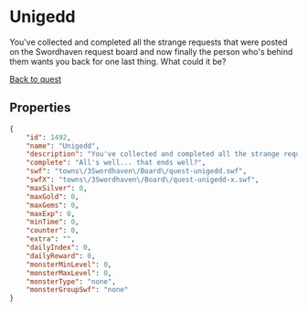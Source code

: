 # Unigedd

You've collected and completed all the strange requests that were posted on the Swordhaven request board and now finally the person who's behind them wants you back for one last thing. What could it be?

[Back to quest](../quests.md)

## Properties

```json
{
    "id": 1492,
    "name": "Unigedd",
    "description": "You've collected and completed all the strange requests that were posted on the Swordhaven request board and now finally the person who's behind them wants you back for one last thing. What could it be?",
    "complete": "All's well... that ends well?",
    "swf": "towns\/3Swordhaven\/Board\/quest-unigedd.swf",
    "swfX": "towns\/3Swordhaven\/Board\/quest-unigedd-x.swf",
    "maxSilver": 0,
    "maxGold": 0,
    "maxGems": 0,
    "maxExp": 0,
    "minTime": 0,
    "counter": 0,
    "extra": "",
    "dailyIndex": 0,
    "dailyReward": 0,
    "monsterMinLevel": 0,
    "monsterMaxLevel": 0,
    "monsterType": "none",
    "monsterGroupSwf": "none"
}
```


